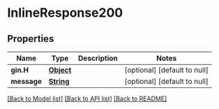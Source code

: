 # InlineResponse200
## Properties

Name | Type | Description | Notes
------------ | ------------- | ------------- | -------------
**gin.H** | [**Object**](.md) |  | [optional] [default to null]
**message** | [**String**](string.md) |  | [optional] [default to null]

[[Back to Model list]](../README.md#documentation-for-models) [[Back to API list]](../README.md#documentation-for-api-endpoints) [[Back to README]](../README.md)

